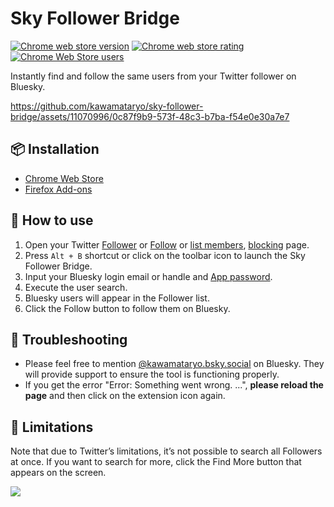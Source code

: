 # Sky Follower Bridge
<a href="https://chrome.google.com/webstore/detail/sky-follower-bridge/behhbpbpmailcnfbjagknjngnfdojpko"><img alt="Chrome web store version" src="https://img.shields.io/chrome-web-store/v/behhbpbpmailcnfbjagknjngnfdojpko.svg"></a>
<a href="https://chrome.google.com/webstore/detail/sky-follower-bridge/behhbpbpmailcnfbjagknjngnfdojpko"><img alt="Chrome web store rating" src="https://img.shields.io/chrome-web-store/stars/behhbpbpmailcnfbjagknjngnfdojpko.svg"></a>
<a href="https://chrome.google.com/webstore/detail/sky-follower-bridge/behhbpbpmailcnfbjagknjngnfdojpko"><img alt="Chrome Web Store users" src="https://img.shields.io/chrome-web-store/users/behhbpbpmailcnfbjagknjngnfdojpko"></a>


Instantly find and follow the same users from your Twitter follower on Bluesky.

https://github.com/kawamataryo/sky-follower-bridge/assets/11070996/0c87f9b9-573f-48c3-b7ba-f54e0e30a7e7


## 📦 Installation
- [Chrome Web Store](https://chrome.google.com/webstore/detail/sky-follower-bridge/behhbpbpmailcnfbjagknjngnfdojpko)
- [Firefox Add-ons](https://addons.mozilla.org/ja/firefox/addon/sky-follower-bridge/)

## 🚀 How to use
1.	Open your Twitter [Follower](https://twitter.com/following) or [Follow](https://twitter.com/followers) or [list members](), [blocking](https://twitter.com/settings/blocked/all) page.
2.	Press `Alt + B` shortcut or click on the toolbar icon to launch the Sky Follower Bridge.
3.	Input your Bluesky login email or handle and [App password](https://bsky.app/settings/app-passwords).
4.	Execute the user search.
5.	Bluesky users will appear in the Follower list.
6.	Click the Follow button to follow them on Bluesky.

## 🔧 Troubleshooting
- Please feel free to mention [@kawamataryo.bsky.social](https://bsky.app/profile/kawamataryo.bsky.social) on Bluesky. They will provide support to ensure the tool is functioning properly.
- If you get the error "Error: Something went wrong. ...", **please reload the page** and then click on the extension icon again.

## 🚨 Limitations
Note that due to Twitter’s limitations, it’s not possible to search all Followers at once. If you want to search for more, click the Find More button that appears on the screen.

![](https://github.com/kawamataryo/sky-follower-bridge/assets/11070996/98759f94-9d24-4ddc-bf7f-9ea94f577ede)
